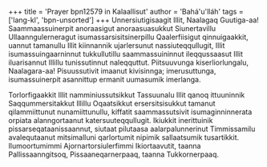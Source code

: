 +++
title = 'Prayer bpn12579 in Kalaallisut'
author = 'Bahá'u'lláh'
tags = ['lang-kl', 'bpn-unsorted']
+++
Unnersiutigisaagit Illit, Naalagaq Guutiga-aa! Saammaassuinerpit anoraasigut anoraasuasukkut Siunertavillu Ullaanngulerneragut isumassarsisitsinerpillu Qaalerfiisigut qinnuigaakkit, uannut tamanullu Illit kiinnannik ujarlersunut nassiuteqqullugit, Illit isumassuingaarninnut tukkullutillu saammassuininnut ileqqussaasut Illit iluarisannut Illillu tunissutinnut naleqquttut. Piitsuuvunga kiserliorlungalu, Naalagara-aa! Pisuussutivit imaanut kivisinnga; imerusuttunga, isumassuinerpit asannittup ermanit uumasumik imerlanga. 

Torlorfigaakkit Illit namminiussutsikkut Tassuunalu Illit qanoq ittuuninnik Saqqummersitakkut Illillu Oqaatsikkut ersersitsisukkut tamanut qilammiittunut nunamiittunullu, kiffatit saammassutsivit isumaginninnerata orpiata alanngortaanut katersuuteqqullugit. Ikiukkit inerittuinik pissarseqataanissaannut, siutaat pilutaasa aalarpalunnerinut Timmissamilu avalequtaanut mitsimalluni qarlortumit nipimik sallaatsumik tusartikkit. Ilumoortumimmi Ajornartorsiulerfimmi Ikiortaavutit, taanna Pallissaanngitsoq, Pissaaneqarnerpaaq, taanna Tukkornerpaaq.
